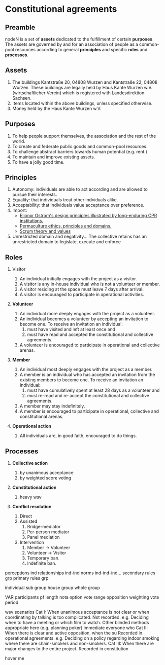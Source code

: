 # Constitutional agreements

## Preamble
nodeN is a set of **assets** dedicated to the fulfillment of certain **purposes**. The assets are governed by and for an association of people as a common-pool resources according to general **principles** and specific **roles** and **processes**.

## Assets
1. The buildings Kantstraße 20, 04808 Wurzen and Kantstraße 22, 04808 Wurzen. These buildings are legally held by Haus Kante Wurzen w.V. (wirtschaftlicher Verein) which is registered with Landesdirektion Sachsen.
1. Items located within the above buildings, unless specified otherwise.
1. Money held by the Haus Kante Wurzen w.V.

## Purposes
1. To help people support themselves, the association and the rest of the world.
1. To create and federate public goods and common-pool resources.
1. To challenge abstract barriers towards human potential (e.g. rent.)
1. To maintain and improve existing assets.
1. To have a jolly good time.

## Principles
1. Autonomy: individuals are able to act according and are allowed to pursue their interests.
1. Equality: that individuals treat other indviduals alike.
1. Acceptability: that individuals value acceptance over preference.
1. Import:
	* [Elionor Ostrom's design principles illustrated by long-enduring CPR institutions.](https://github.com/DougInAMug/projects/blob/master/xOstromPrinciples.md) 
	* [Permaculture ethics, principles and domains.](http://www.holmgren.com.au/downloads/Essence_of_Pc_EN.pdf)
	* [Scrum theory and values](http://www.scrumguides.org/scrum-guide.html)
1. Unrestricted domain and negativity... The collective retains has an unrestricted domain to legislate, execute and enforce
	
## Roles	
1. Visitor
	1. An individual initially engages with the project as a visitor.
	1. A visitor is any in-house individual who is not a volunteer or member.
	1. A visitor residing at the space must leave 7 days after arrival.
	1. A visitor is encouraged to participate in operational activities.
	
1. **Volunteer**
	1. An individual more deeply engages with the project as a volunteer.
	1. An individual becomes a volunteer by accepting an invitation to become one. To receive an invitation an individual:
		1. must have visited and left at least once and
		1. must have read and accepted the constitutional and collective agreements.
	1. A volunteer is encouraged to participate in operational and collective arenas.

1. **Member**
	1. An individual most deeply engages with the project as a member.
	1. A member is an individual who has accepted an invitation from the existing members to become one. To receive an invitation an individual:
		1. must have cumulatively spent at least 28 days as a volunteer and
		1. must re-read and re-accept the constitutional and collective agreements. 
	1. A member may stay indefinitely.
	1. A member is encouraged to participate in operational, collective and constitutional arenas.

1. **Operational action**
	1. All individuals are, in good faith, encouraged to do things.

## Processes

1. **Collective action**
	1. by unanimous acceptance
	1. by weighted score voting
	
1. **Constitutional action**
	1. heavy wsv
		
1. **Conflict resolution**
	1. Direct
	1. Assisted
		1. Bridge-mediator
		1. Per-person mediator
		1. Panel mediation
	1. Intervention
		1. Member → Volunteer
		1. Volunteer → Visitor
		1. Temporary ban.
		1. Indefinite ban.



perceptions		ind
relationships	ind-ind
norms			ind-ind-ind...
secondary rules	grp
primary rules	grp

individual
sub group
house group
whole group



VAR
	participants
	pf length
	nota option
	vote range
	opposition weighting
	vote period
	
	
wsv scenarios
	Cat I: When unanimous acceptance is not clear or when coordinating by talking is too complicated. Not recorded.
		e.g. Deciding when to have a meeting or which film to watch. Other blinded methods appropriate here (e.g. planning poker)
		immediate
		everyone who
	Cat II: When there is clear and active opposition, when the su Recorded in operational agreements.
		e.g. Deciding on a policy regarding indoor smoking where there are chain-smokers and non-smokers.
	Cat III: When there are major changes to the entire project. Recorded in constitution
	

<span title="hoverin' words">hover me</span>
